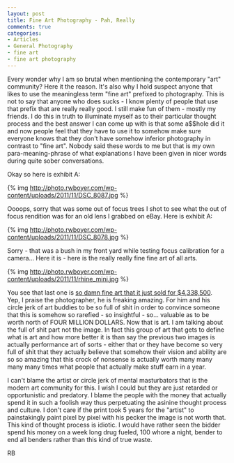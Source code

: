 ```yaml
---
layout: post
title: Fine Art Photography - Pah, Really
comments: true
categories:
- Articles
- General Photography
- fine art
- fine art photography
---
```

Every wonder why I am so brutal when mentioning the contemporary "art" community? Here it the reason. It's also why I hold suspect anyone that likes to use the meaningless term "fine art" prefixed to photography. This is not to say that anyone who does sucks - I know plenty of people that use that prefix that are really really good. I still make fun of them - mostly my friends. I do this in truth to illuminate myself as to their particular thought process and the best answer I can come up with is that some a$$hole did it and now people feel that they have to use it to somehow make sure everyone knows that they don't have somehow inferior photography in contrast to "fine art". Nobody said these words to me but that is my own para-meaning-phrase of what explanations I have been given in nicer words during quite sober conversations.

Okay so here is exhibit A:

{% img http://photo.rwboyer.com/wp-content/uploads/2011/11/DSC_8087.jpg %}

Oooops, sorry that was some out of focus trees I shot to see what the out of focus rendition was for an old lens I grabbed on eBay. Here is exhibit A:

{% img http://photo.rwboyer.com/wp-content/uploads/2011/11/DSC_8078.jpg %}

Sorry - that was a bush in my front yard while testing focus calibration for a camera... Here it is - here is the really really fine fine art of all arts.

{% img http://photo.rwboyer.com/wp-content/uploads/2011/11/rhine_mini.jpg %}

You see that last one is <a href="http://www.petapixel.com/2011/11/09/gurksy-photo-of-rhine-sells-for-4-3m-becomes-worlds-most-expensive-pic/">so damn fine art that it just sold for $4,338,500</a>. Yep, I praise the photographer, he is freaking amazing. For him and his circle jerk of art buddies to be so full of shit in order to convince someone that this is somehow so rarefied - so insightful - so... valuable as to be worth north of FOUR MILLION DOLLARS. Now that is art. I am talking about the full of shit part not the image. In fact this group of art that gets to define what is art and how more better it is than say the previous two images is actually performance art of sorts - either that or they have become so very full of shit that they actually believe that somehow their vision and ability are so so amazing that this crock of nonsense is actually worth many many many many times what people that actually make stuff earn in a year.

I can't blame the artist or circle jerk of mental masturbators that is the modern art community for this. I wish I could but they are just retarded or opportunistic and predatory. I blame the people with the money that actually spend it in such a foolish way thus perpetuating the asinine thought process and culture. I don't care if the print took 5 years for the "artist" to painstakingly paint pixel by pixel with his pecker the image is not worth that. This kind of thought process is idiotic. I would have rather seen the bidder spend his money on a week long drug fueled, 100 whore a night, bender to end all benders rather than this kind of true waste.

RB